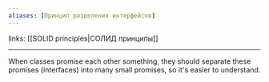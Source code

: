 ```yaml
---
aliases: [Принцип разделения интерфейсов]
---
```

links: [[SOLID principles|СОЛИД принципы]]

---

When classes promise each other something, they should separate these promises (interfaces) into many small promises, so it's easier to understand.